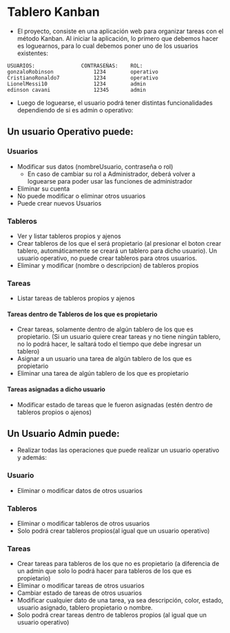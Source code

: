 # Tablero Kanban
- El proyecto, consiste en una aplicación web para organizar tareas con el método Kanban. Al iniciar la aplicación, lo primero que debemos hacer es loguearnos, para lo cual debemos poner uno de los usuarios existentes: 
```
USUARIOS:               CONTRASEÑAS:    ROL:
gonzaloRobinson             1234        operativo
CristianoRonaldo7           1234        operativo
LionelMessi10               1234        admin
edinson cavani              12345       admin   
```
- Luego de loguearse, el usuario podrá tener distintas funcionalidades dependiendo de si es admin o operativo:
## Un usuario Operativo puede:
### Usuarios
- Modificar sus datos (nombreUsuario, contraseña o rol)
    - En caso de cambiar su rol a Administrador, deberá volver a loguearse para poder usar las funciones de administrador
- Eliminar su cuenta
- No puede modificar o eliminar otros usuarios
- Puede crear nuevos Usuarios
### Tableros
- Ver y listar tableros propios y ajenos
- Crear tableros de los que el será propietario (al presionar el boton crear tablero, automáticamente se creará un tablero para dicho usuario). Un usuario operativo, no puede crear tableros para otros usuarios.
- Eliminar y modificar (nombre o descripcion) de tableros propios
### Tareas
- Listar tareas de tableros propios y ajenos
#### Tareas dentro de Tableros de los que es propietario
- Crear tareas, solamente dentro de algún tablero de los que es propietario. (Si un usuario quiere crear tareas y no tiene ningún tablero, no lo podrá hacer, le saltará todo el tiempo que debe ingresar un tablero)
- Asignar a un usuario una tarea de algún tablero de los que es propietario
- Eliminar una tarea de algún tablero de los que es propietario
#### Tareas asignadas a dicho usuario
- Modificar estado de tareas que le fueron asignadas (estén dentro de tableros propios o ajenos)

## Un Usuario Admin  puede:
- Realizar todas las operaciones que puede realizar un usuario operativo y además:
### Usuario
- Eliminar o modificar datos de otros usuarios
### Tableros
- Eliminar o modificar tableros de otros usuarios
- Solo podrá crear tableros propios(al igual que un usuario operativo)
### Tareas
- Crear tareas para tableros de los que no es propietario (a diferencia de un admin que solo lo podrá hacer para tableros de los que es propietario)
- Eliminar o modificar tareas de otros usuarios
- Cambiar estado de tareas de otros usuarios
- Modificar cualquier dato de una tarea, ya sea descripción, color, estado, usuario asignado, tablero propietario o nombre.
- Solo podrá crear tareas dentro de tableros propios (al igual que un usuario operativo)
